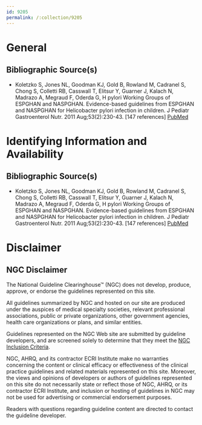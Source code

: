 ```yaml
---
id: 9205
permalink: /:collection/9205
---
```


# General

## Bibliographic Source(s)

- Koletzko S, Jones NL, Goodman KJ, Gold B, Rowland M, Cadranel S, Chong S, Colletti RB, Casswall T, Elitsur Y, Guarner J, Kalach N, Madrazo A, Megraud F, Oderda G, H pylori Working Groups of ESPGHAN and NASPGHAN. Evidence-based guidelines from ESPGHAN and NASPGHAN for Helicobacter pylori infection in children. J Pediatr Gastroenterol Nutr. 2011 Aug;53(2):230-43. [147 references] [ PubMed ](http://www.ncbi.nlm.nih.gov/entrez/query.fcgi?cmd=Retrieve&db=pubmed&dopt=Abstract&list_uids=21558964)

# Identifying Information and Availability

## Bibliographic Source(s)

- Koletzko S, Jones NL, Goodman KJ, Gold B, Rowland M, Cadranel S, Chong S, Colletti RB, Casswall T, Elitsur Y, Guarner J, Kalach N, Madrazo A, Megraud F, Oderda G, H pylori Working Groups of ESPGHAN and NASPGHAN. Evidence-based guidelines from ESPGHAN and NASPGHAN for Helicobacter pylori infection in children. J Pediatr Gastroenterol Nutr. 2011 Aug;53(2):230-43. [147 references] [ PubMed ](http://www.ncbi.nlm.nih.gov/entrez/query.fcgi?cmd=Retrieve&db=pubmed&dopt=Abstract&list_uids=21558964)

# Disclaimer

## NGC Disclaimer

The National Guideline Clearinghouse™ (NGC) does not develop, produce, approve, or endorse the guidelines represented on this site.

All guidelines summarized by NGC and hosted on our site are produced under the auspices of medical specialty societies, relevant professional associations, public or private organizations, other government agencies, health care organizations or plans, and similar entities.

Guidelines represented on the NGC Web site are submitted by guideline developers, and are screened solely to determine that they meet the [NGC Inclusion Criteria](/help-and-about/summaries/inclusion-criteria).

NGC, AHRQ, and its contractor ECRI Institute make no warranties concerning the content or clinical efficacy or effectiveness of the clinical practice guidelines and related materials represented on this site. Moreover, the views and opinions of developers or authors of guidelines represented on this site do not necessarily state or reflect those of NGC, AHRQ, or its contractor ECRI Institute, and inclusion or hosting of guidelines in NGC may not be used for advertising or commercial endorsement purposes.

Readers with questions regarding guideline content are directed to contact the guideline developer.

